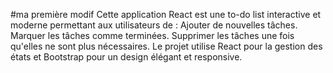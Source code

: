 #ma première modif
Cette application React est une to-do list interactive et moderne permettant aux utilisateurs de :  Ajouter de nouvelles tâches. Marquer les tâches comme terminées. Supprimer les tâches une fois qu'elles ne sont plus nécessaires. Le projet utilise React pour la gestion des états et Bootstrap pour un design élégant et responsive.

